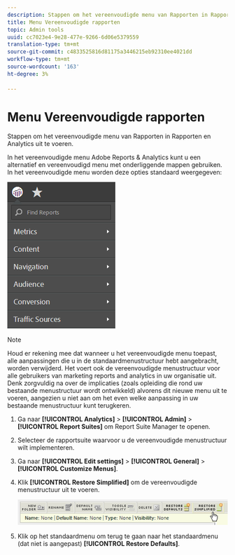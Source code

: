 ```yaml
---
description: Stappen om het vereenvoudigde menu van Rapporten in Rapporten en Analytics uit te voeren.
title: Menu Vereenvoudigde rapporten
topic: Admin tools
uuid: cc7023e4-9e28-477e-9266-6d06e5379559
translation-type: tm+mt
source-git-commit: c4833525816d81175a3446215eb92310ee4021dd
workflow-type: tm+mt
source-wordcount: '163'
ht-degree: 3%

---
```



# Menu Vereenvoudigde rapporten

Stappen om het vereenvoudigde menu van Rapporten in Rapporten en Analytics uit te voeren.

In het vereenvoudigde menu Adobe Reports &amp; Analytics kunt u een alternatief en vereenvoudigd menu met onderliggende mappen gebruiken. In het vereenvoudigde menu worden deze opties standaard weergegeven:

![](assets/simplified-menu.png)

>[!NOTE]
>
>Houd er rekening mee dat wanneer u het vereenvoudigde menu toepast, alle aanpassingen die u in de standaardmenustructuur hebt aangebracht, worden verwijderd. Het voert ook de vereenvoudigde menustructuur voor alle gebruikers van marketing reports and analytics in uw organisatie uit. Denk zorgvuldig na over de implicaties (zoals opleiding die rond uw bestaande menustructuur wordt ontwikkeld) alvorens dit nieuwe menu uit te voeren, aangezien u niet aan om het even welke aanpassing in uw bestaande menustructuur kunt terugkeren.

1. Ga naar **[!UICONTROL Analytics]** > **[!UICONTROL Admin]** > **[!UICONTROL Report Suites]** om Report Suite Manager te openen.
1. Selecteer de rapportsuite waarvoor u de vereenvoudigde menustructuur wilt implementeren.
1. Ga naar **[!UICONTROL Edit settings]** > **[!UICONTROL General]** > **[!UICONTROL Customize Menus]**.
1. Klik **[!UICONTROL Restore Simplified]** om de vereenvoudigde menustructuur uit te voeren.

   ![](assets/restore-simplified.png)

1. Klik op het standaardmenu om terug te gaan naar het standaardmenu (dat niet is aangepast) **[!UICONTROL Restore Defaults]**.
